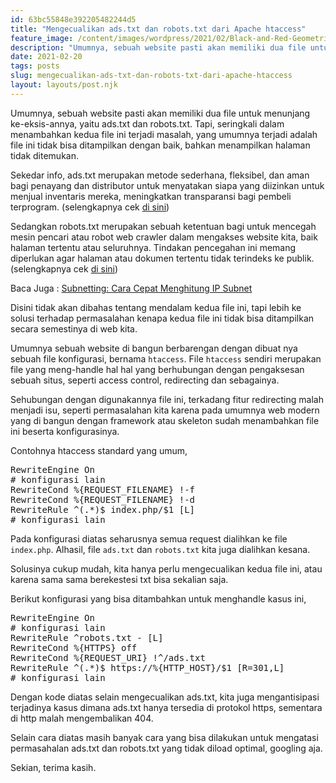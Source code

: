 ```yaml
---
id: 63bc55848e392205482244d5
title: "Mengecualikan ads.txt dan robots.txt dari Apache htaccess"
feature_image: /content/images/wordpress/2021/02/Black-and-Red-Geometric-Technology-Keynote-Presentation.jpg
description: "Umumnya, sebuah website pasti akan memiliki dua file untuk menunjang ke-eksis-annya, yaitu ads.txt dan robots.txt. Tapi, seringkali dalam…"
date: 2021-02-20
tags: posts
slug: mengecualikan-ads-txt-dan-robots-txt-dari-apache-htaccess
layout: layouts/post.njk
---
```


<!--kg-card-begin: html-->
<p>Umumnya, sebuah website pasti akan memiliki dua file untuk menunjang ke-eksis-annya, yaitu ads.txt dan robots.txt. Tapi, seringkali dalam menambahkan kedua file ini terjadi masalah, yang umumnya terjadi adalah file ini tidak bisa ditampilkan dengan baik, bahkan menampilkan halaman tidak ditemukan.</p>



<p>Sekedar info, ads.txt merupakan metode sederhana, fleksibel, dan aman bagi penayang dan distributor untuk menyatakan siapa yang diizinkan untuk menjual inventaris mereka, meningkatkan transparansi bagi pembeli terprogram. (selengkapnya cek <a href="https://iabtechlab.com/ads-txt-about" target="_blank" rel="noreferrer noopener nofollow">di sini</a>) </p>



<p>Sedangkan robots.txt merupakan sebuah ketentuan bagi untuk mencegah mesin pencari atau robot<em> </em>web crawler dalam mengakses website kita, baik halaman tertentu atau seluruhnya. Tindakan pencegahan ini memang diperlukan agar halaman atau dokumen tertentu tidak terindeks ke publik. (selengkapnya cek <a href="https://id.wikipedia.org/wiki/Robots.txt" target="_blank" rel="noreferrer noopener">di sini</a>)</p>



<p>Baca Juga : <a href="https://coretanit.com/subnetting-cara-cepat-menghitung-subnet/" target="_blank" rel="noreferrer noopener">Subnetting: Cara Cepat Menghitung IP Subnet</a></p>



<p>Disini tidak akan dibahas tentang mendalam kedua file ini, tapi lebih ke solusi terhadap permasalahan kenapa kedua file ini tidak bisa ditampilkan secara semestinya di web kita.</p>



<p>Umumnya sebuah website di bangun berbarengan dengan dibuat nya sebuah file konfigurasi, bernama <code>htaccess</code>. File <code>htaccess</code> sendiri merupakan file yang meng-handle hal hal yang berhubungan dengan pengaksesan sebuah situs, seperti access control, redirecting dan sebagainya.</p>



<p>Sehubungan dengan digunakannya file ini, terkadang fitur redirecting malah menjadi isu, seperti permasalahan kita karena pada umumnya web modern yang di bangun dengan framework atau skeleton sudah menambahkan file ini beserta konfigurasinya. </p>



<p>Contohnya htaccess standard yang umum, </p>



<pre class="wp-block-preformatted">RewriteEngine On
# konfigurasi lain
RewriteCond %{REQUEST_FILENAME} !-f
RewriteCond %{REQUEST_FILENAME} !-d
RewriteRule ^(.*)$ index.php/$1 [L]
# konfigurasi lain</pre>



<p>Pada konfigurasi diatas seharusnya semua request dialihkan ke file <code>index.php</code>. Alhasil, file <code>ads.txt</code> dan <code>robots.txt</code> kita juga dialihkan kesana.</p>



<p>Solusinya cukup mudah, kita hanya perlu mengecualikan kedua file ini, atau karena sama sama berekestesi txt bisa sekalian saja.</p>



<p>Berikut konfigurasi yang bisa ditambahkan untuk menghandle kasus ini,</p>



<pre class="wp-block-preformatted">RewriteEngine On
# konfigurasi lain
RewriteRule ^robots.txt - [L] 
RewriteCond %{HTTPS} off
RewriteCond %{REQUEST_URI} !^/ads.txt
RewriteRule ^(.*)$ https://%{HTTP_HOST}/$1 [R=301,L]
# konfigurasi lain</pre>



<p>Dengan kode diatas selain mengecualikan ads.txt, kita juga mengantisipasi terjadinya kasus dimana ads.txt hanya tersedia di protokol https, sementara di http malah mengembalikan 404.</p>



<p>Selain cara diatas masih banyak cara yang bisa dilakukan untuk mengatasi permasahalan ads.txt dan robots.txt yang tidak diload optimal, googling aja. </p>



<p>Sekian, terima kasih.</p>
<!--kg-card-end: html-->
